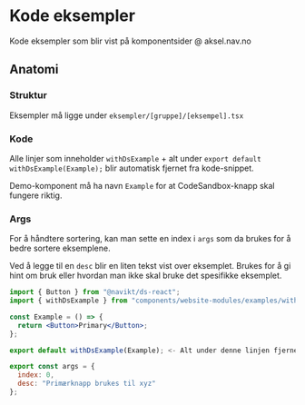# Kode eksempler

Kode eksempler som blir vist på komponentsider @ aksel.nav.no

## Anatomi

### Struktur

Eksempler må ligge under `eksempler/[gruppe]/[eksempel].tsx`

### Kode

Alle linjer som inneholder `withDsExample` + alt under `export default withDsExample(Example);` blir automatisk fjernet fra kode-snippet.

Demo-komponent må ha navn `Example` for at CodeSandbox-knapp skal fungere riktig.

### Args

For å håndtere sortering, kan man sette en index i `args` som da brukes for å bedre sortere eksemplene.

Ved å legge til en `desc` blir en liten tekst vist over eksemplet. Brukes for å gi hint om bruk eller hvordan man ikke skal bruke det spesifikke eksemplet.

```jsx
import { Button } from "@navikt/ds-react";
import { withDsExample } from "components/website-modules/examples/withDsExample";

const Example = () => {
  return <Button>Primary</Button>;
};

export default withDsExample(Example); <- Alt under denne linjen fjernes fra vist kode

export const args = {
  index: 0,
  desc: "Primærknapp brukes til xyz"
};
```
